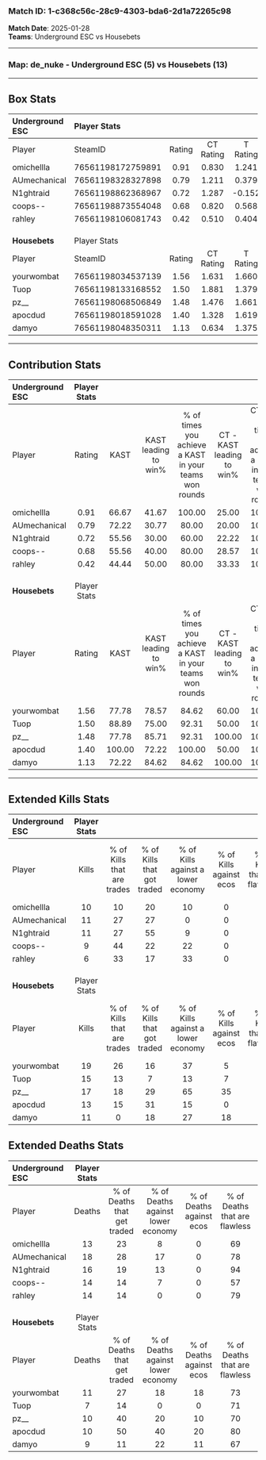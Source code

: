 ### Match ID: 1-c368c56c-28c9-4303-bda6-2d1a72265c98  
**Match Date**: 2025-01-28  
**Teams**: Underground ESC vs Housebets  

---  

### **Map**: de_nuke - Underground ESC (5) vs Housebets (13)  
---  

## Box Stats  

| **Underground ESC** | Player Stats      |        |           |          |        |       |       |         |        |      |     |
| :- | :- | :-: | :-: | :-: | :-: | :-: | :-: | :-: | :-: | :-: | :-: |
| Player              | SteamID           | Rating | CT Rating | T Rating |  KAST  |  ADR  | Kills | Assists | Deaths | K/D  | HS% |
| omichellla          | 76561198172759891 |  0.91  |   0.830   |  1.241   | 66.67  | 74.1  |  10   |    5    |   13   | 0.77 | 60  |
| AUmechanical        | 76561198328327898 |  0.79  |   1.211   |  0.379   | 72.22  | 57.8  |  11   |    3    |   18   | 0.61 | 45  |
| N1ghtraid           | 76561198862368967 |  0.72  |   1.287   |  -0.152  | 55.56  | 61.6  |  11   |    0    |   16   | 0.69 | 27  |
| coops--             | 76561198873554048 |  0.68  |   0.820   |  0.568   | 55.56  | 58.2  |   9   |    1    |   14   | 0.64 | 77  |
| rahley              | 76561198106081743 |  0.42  |   0.510   |  0.404   | 44.44  | 47.0  |   6   |    1    |   14   | 0.43 | 16  |
|                     |                   |        |           |          |        |       |       |         |        |      |     |
|                     |                   |        |           |          |        |       |       |         |        |      |     |
|                     |                   |        |           |          |        |       |       |         |        |      |     |
| **Housebets**       | Player Stats      |        |           |          |        |       |       |         |        |      |     |
| Player              | SteamID           | Rating | CT Rating | T Rating |  KAST  |  ADR  | Kills | Assists | Deaths | K/D  | HS% |
| yourwombat          | 76561198034537139 |  1.56  |   1.631   |  1.660   | 77.78  | 105.1 |  19   |    1    |   11   | 1.73 | 63  |
| Tuop                | 76561198133168552 |  1.50  |   1.881   |  1.379   | 88.89  | 80.9  |  15   |    4    |   7    | 2.14 | 80  |
| pz__                | 76561198068506849 |  1.48  |   1.476   |  1.661   | 77.78  | 97.5  |  17   |    3    |   10   | 1.70 | 23  |
| apocdud             | 76561198018591028 |  1.40  |   1.328   |  1.619   | 100.00 | 78.3  |  13   |    5    |   10   | 1.30 | 53  |
| damyo               | 76561198048350311 |  1.13  |   0.634   |  1.375   | 72.22  | 78.0  |  11   |    5    |   9    | 1.22 | 54  |
---  

## Contribution Stats  

| **Underground ESC** | Player Stats |        |                      |                                                        |                           |                                                             |                          |                                                            |
| :- | :-: | :-: | :-: | :-: | :-: | :-: | :-: | :-: |
| Player              |    Rating    |  KAST  | KAST leading to win% | % of times you achieve a KAST in your teams won rounds | CT - KAST leading to win% | CT - % of times you achieve a KAST in your teams won rounds | T - KAST leading to win% | T - % of times you achieve a KAST in your teams won rounds |
| omichellla          |     0.91     | 66.67  |        41.67         |                         100.00                         |           25.00           |                           100.00                            |          75.00           |                           100.00                           |
| AUmechanical        |     0.79     | 72.22  |        30.77         |                         80.00                          |           20.00           |                           100.00                            |          66.67           |                           66.67                            |
| N1ghtraid           |     0.72     | 55.56  |        30.00         |                         60.00                          |           22.22           |                           100.00                            |          100.00          |                           33.33                            |
| coops--             |     0.68     | 55.56  |        40.00         |                         80.00                          |           28.57           |                           100.00                            |          66.67           |                           66.67                            |
| rahley              |     0.42     | 44.44  |        50.00         |                         80.00                          |           33.33           |                           100.00                            |          100.00          |                           66.67                            |
|                     |              |        |                      |                                                        |                           |                                                             |                          |                                                            |
|                     |              |        |                      |                                                        |                           |                                                             |                          |                                                            |
|                     |              |        |                      |                                                        |                           |                                                             |                          |                                                            |
| **Housebets**       | Player Stats |        |                      |                                                        |                           |                                                             |                          |                                                            |
| Player              |    Rating    |  KAST  | KAST leading to win% | % of times you achieve a KAST in your teams won rounds | CT - KAST leading to win% | CT - % of times you achieve a KAST in your teams won rounds | T - KAST leading to win% | T - % of times you achieve a KAST in your teams won rounds |
| yourwombat          |     1.56     | 77.78  |        78.57         |                         84.62                          |           60.00           |                           100.00                            |          88.89           |                           80.00                            |
| Tuop                |     1.50     | 88.89  |        75.00         |                         92.31                          |           50.00           |                           100.00                            |          90.00           |                           90.00                            |
| pz__                |     1.48     | 77.78  |        85.71         |                         92.31                          |          100.00           |                           100.00                            |          81.82           |                           90.00                            |
| apocdud             |     1.40     | 100.00 |        72.22         |                         100.00                         |           50.00           |                           100.00                            |          83.33           |                           100.00                           |
| damyo               |     1.13     | 72.22  |        84.62         |                         84.62                          |          100.00           |                           100.00                            |          80.00           |                           80.00                            |
---  

## Extended Kills Stats  

| **Underground ESC** | Player Stats |                            |                            |                                    |                         |                              |                                 |                                       |                    |           |
| :- | :-: | :-: | :-: | :-: | :-: | :-: | :-: | :-: | :-: | :-: |
| Player              |    Kills     | % of Kills that are trades | % of Kills that got traded | % of Kills against a lower economy | % of Kills against ecos | % of Kills that are flawless | % of Kills that are close duels | % of Kills that are assisted by flash | Pistol Round Kills | AWP Kills |
| omichellla          |      10      |             10             |             20             |                 10                 |            0            |              60              |               10                |                   0                   |         0          |     3     |
| AUmechanical        |      11      |             27             |             27             |                 0                  |            0            |              64              |                0                |                   0                   |         1          |     2     |
| N1ghtraid           |      11      |             27             |             55             |                 9                  |            0            |              64              |               18                |                   0                   |         5          |     1     |
| coops--             |      9       |             44             |             22             |                 22                 |            0            |              89              |                0                |                   0                   |         2          |     1     |
| rahley              |      6       |             33             |             17             |                 33                 |            0            |              67              |               17                |                  17                   |         0          |     0     |
|                     |              |                            |                            |                                    |                         |                              |                                 |                                       |                    |           |
|                     |              |                            |                            |                                    |                         |                              |                                 |                                       |                    |           |
|                     |              |                            |                            |                                    |                         |                              |                                 |                                       |                    |           |
| **Housebets**       | Player Stats |                            |                            |                                    |                         |                              |                                 |                                       |                    |           |
| Player              |    Kills     | % of Kills that are trades | % of Kills that got traded | % of Kills against a lower economy | % of Kills against ecos | % of Kills that are flawless | % of Kills that are close duels | % of Kills that are assisted by flash | Pistol Round Kills | AWP Kills |
| yourwombat          |      19      |             26             |             16             |                 37                 |            5            |              74              |                5                |                   5                   |         0          |     5     |
| Tuop                |      15      |             13             |             7              |                 13                 |            7            |              80              |                0                |                   0                   |         0          |     3     |
| pz__                |      17      |             18             |             29             |                 65                 |           35            |              82              |                0                |                   0                   |         9          |     0     |
| apocdud             |      13      |             15             |             31             |                 15                 |            0            |              54              |               15                |                   0                   |         0          |     2     |
| damyo               |      11      |             0              |             18             |                 27                 |           18            |              82              |                0                |                   9                   |         0          |     0     |
## Extended Deaths Stats  

| **Underground ESC** | Player Stats |                             |                                   |                          |                               |                            |                           |               |
| :- | :-: | :-: | :-: | :-: | :-: | :-: | :-: | :-: |
| Player              |    Deaths    | % of Deaths that get traded | % of Deaths against lower economy | % of Deaths against ecos | % of Deaths that are flawless | % of Deaths that are close | % of Deaths while blinded | Deaths to AWP |
| omichellla          |      13      |             23              |                 8                 |            0             |              69               |             8              |             0             |       2       |
| AUmechanical        |      18      |             28              |                17                 |            0             |              78               |             6              |             0             |       3       |
| N1ghtraid           |      16      |             19              |                13                 |            0             |              94               |             0              |             6             |       1       |
| coops--             |      14      |             14              |                 7                 |            0             |              57               |             0              |             0             |       1       |
| rahley              |      14      |             14              |                 0                 |            0             |              79               |             7              |             7             |       2       |
|                     |              |                             |                                   |                          |                               |                            |                           |               |
|                     |              |                             |                                   |                          |                               |                            |                           |               |
|                     |              |                             |                                   |                          |                               |                            |                           |               |
| **Housebets**       | Player Stats |                             |                                   |                          |                               |                            |                           |               |
| Player              |    Deaths    | % of Deaths that get traded | % of Deaths against lower economy | % of Deaths against ecos | % of Deaths that are flawless | % of Deaths that are close | % of Deaths while blinded | Deaths to AWP |
| yourwombat          |      11      |             27              |                18                 |            18            |              73               |             0              |             0             |       1       |
| Tuop                |      7       |             14              |                 0                 |            0             |              71               |             0              |             0             |       2       |
| pz__                |      10      |             40              |                20                 |            10            |              70               |             20             |             0             |       1       |
| apocdud             |      10      |             50              |                40                 |            20            |              80               |             0              |            10             |       2       |
| damyo               |      9       |             11              |                22                 |            11            |              67               |             22             |             0             |       2       |
